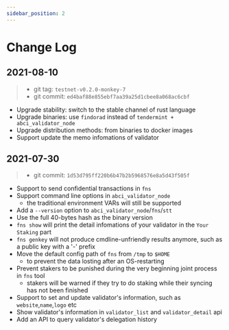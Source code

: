 ```yaml
---
sidebar_position: 2
---
```

# Change Log

## 2021-08-10

> - git tag: `testnet-v0.2.0-monkey-7`
> - git commit: `ed4baf88e855ebf7aa39a25d1cbee8a068ac6cbf`

- Upgrade stability: switch to the stable channel of rust language
- Upgrade binaries: use `findorad` instead of `tendermint + abci_validator_node`
- Upgrade distribution methods: from binaries to docker images
- Support update the memo infomations of validator

## 2021-07-30

> - git commit: `1d53d795ff220b6b47b2b5968576e8a5d43f505f`

- Support to send confidential transactions in `fns`
- Support command line options in `abci_validator_node`
    - the traditional environment VARs will still be supported
- Add a `--version` option to `abci_validator_node`/`fns`/`stt`
- Use the full 40-bytes hash as the binary version
- `fns show` will print the detail infomations of your validator in the `Your Staking` part
- `fns genkey` will not produce cmdline-unfriendly results anymore, such as a public key with a '-' prefix
- Move the default config path of `fns` from `/tmp` to `$HOME`
    - to prevent the data losting after an OS-restarting
- Prevent stakers to be punished during the very beginning joint process in `fns` tool
    - stakers will be warned if they try to do staking while their syncing has not been finished
- Support to set and update validator's information, such as `website`,`name`,`logo` etc
- Show validator's information in `validator_list` and `validator_detail` api
- Add an API to query validator's delegation history

